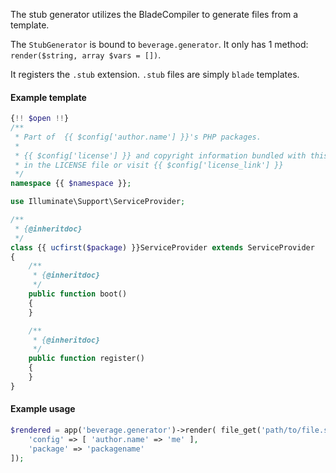 <!---
title: StubGenerator
subtitle: Utilities
author: Robin Radic
-->

The stub generator utilizes the BladeCompiler to generate files from a template.
 
The `StubGenerator` is bound to `beverage.generator`. It only has 1 method: `render($string, array $vars = [])`.

It registers the `.stub` extension. `.stub` files are simply `blade` templates.

#### Example template
 
```php
{!! $open !!}
/**
 * Part of  {{ $config['author.name'] }}'s PHP packages.
 *
 * {{ $config['license'] }} and copyright information bundled with this package
 * in the LICENSE file or visit {{ $config['license_link'] }}
 */
namespace {{ $namespace }};

use Illuminate\Support\ServiceProvider;

/**
 * {@inheritdoc}
 */
class {{ ucfirst($package) }}ServiceProvider extends ServiceProvider
{
    /**
     * {@inheritdoc}
     */
    public function boot()
    {
    }

    /**
     * {@inheritdoc}
     */
    public function register()
    {
    }
}
```

#### Example usage
```php
$rendered = app('beverage.generator')->render( file_get('path/to/file.stub'), [ 
    'config' => [ 'author.name' => 'me' ],
    'package' => 'packagename'
]);
```
